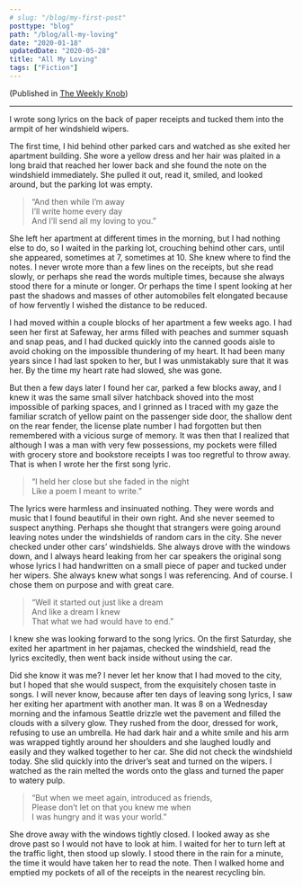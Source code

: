 ```yaml
---
# slug: "/blog/my-first-post"
posttype: "blog"
path: "/blog/all-my-loving"
date: "2020-01-18"
updatedDate: "2020-05-28"
title: "All My Loving"
tags: ["Fiction"]
---
```


(Published in [The Weekly Knob](https://theweeklyknob.com/all-my-loving-acc7c256e7d9))

---

I wrote song lyrics on the back of paper receipts and tucked them into the armpit of her windshield wipers.

The first time, I hid behind other parked cars and watched as she exited her apartment building. She wore a yellow dress and her hair was plaited in a long braid that reached her lower back and she found the note on the windshield immediately. She pulled it out, read it, smiled, and looked around, but the parking lot was empty.

>“And then while I’m away\
I’ll write home every day\
And I’ll send all my loving to you.”

She left her apartment at different times in the morning, but I had nothing else to do, so I waited in the parking lot, crouching behind other cars, until she appeared, sometimes at 7, sometimes at 10. She knew where to find the notes. I never wrote more than a few lines on the receipts, but she read slowly, or perhaps she read the words multiple times, because she always stood there for a minute or longer. Or perhaps the time I spent looking at her past the shadows and masses of other automobiles felt elongated because of how fervently I wished the distance to be reduced.

I had moved within a couple blocks of her apartment a few weeks ago. I had seen her first at Safeway, her arms filled with peaches and summer squash and snap peas, and I had ducked quickly into the canned goods aisle to avoid choking on the impossible thundering of my heart. It had been many years since I had last spoken to her, but I was unmistakably sure that it was her. By the time my heart rate had slowed, she was gone.

But then a few days later I found her car, parked a few blocks away, and I knew it was the same small silver hatchback shoved into the most impossible of parking spaces, and I grinned as I traced with my gaze the familiar scratch of yellow paint on the passenger side door, the shallow dent on the rear fender, the license plate number I had forgotten but then remembered with a vicious surge of memory. It was then that I realized that although I was a man with very few possessions, my pockets were filled with grocery store and bookstore receipts I was too regretful to throw away. That is when I wrote her the first song lyric.

>“I held her close but she faded in the night\
Like a poem I meant to write.”

The lyrics were harmless and insinuated nothing. They were words and music that I found beautiful in their own right. And she never seemed to suspect anything. Perhaps she thought that strangers were going around leaving notes under the windshields of random cars in the city. She never checked under other cars’ windshields. She always drove with the windows down, and I always heard leaking from her car speakers the original song whose lyrics I had handwritten on a small piece of paper and tucked under her wipers. She always knew what songs I was referencing. And of course. I chose them on purpose and with great care.

>“Well it started out just like a dream\
And like a dream I knew\
That what we had would have to end.”

I knew she was looking forward to the song lyrics. On the first Saturday, she exited her apartment in her pajamas, checked the windshield, read the lyrics excitedly, then went back inside without using the car.

Did she know it was me? I never let her know that I had moved to the city, but I hoped that she would suspect, from the exquisitely chosen taste in songs. I will never know, because after ten days of leaving song lyrics, I saw her exiting her apartment with another man. It was 8 on a Wednesday morning and the infamous Seattle drizzle wet the pavement and filled the clouds with a silvery glow. They rushed from the door, dressed for work, refusing to use an umbrella. He had dark hair and a white smile and his arm was wrapped tightly around her shoulders and she laughed loudly and easily and they walked together to her car. She did not check the windshield today. She slid quickly into the driver’s seat and turned on the wipers. I watched as the rain melted the words onto the glass and turned the paper to watery pulp.

>“But when we meet again, introduced as friends,\
Please don’t let on that you knew me when\
I was hungry and it was your world.”

She drove away with the windows tightly closed. I looked away as she drove past so I would not have to look at him. I waited for her to turn left at the traffic light, then stood up slowly. I stood there in the rain for a minute, the time it would have taken her to read the note. Then I walked home and emptied my pockets of all of the receipts in the nearest recycling bin.